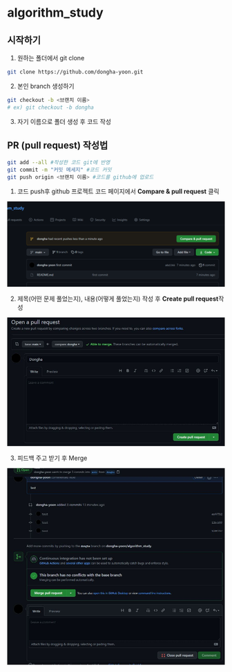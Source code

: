 # algorithm_study

## 시작하기
1. 원하는 폴더에서 git clone
```bash
git clone https://github.com/dongha-yoon.git
```

2. 본인 branch 생성하기
```bash
git checkout -b <브랜치 이름>
# ex) git checkout -b dongha
```
3. 자기 이름으로 폴더 생성 후 코드 작성


## PR (pull request) 작성법
```bash
git add --all #작성한 코드 git에 반영
git commit -m "커밋 메세지" #코드 커밋
git push origin <브랜치 이름> #코드를 github에 업로드
```

1. 코드 push후 github 프로젝트 코드 페이지에서 **Compare & pull request** 클릭

![img1](./img/image1.jpg)

2. 제목(어떤 문제 풀었는지), 내용(어떻게 풀었는지) 작성 후 **Create pull request**작성

![img2](./img/image2.jpg)

3. 피드백 주고 받기 후 Merge

![img3](./img/image3.jpg)